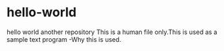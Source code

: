 # hello-world
hello world another repository
This is a human file only.This is used as a sample text program -Why this is used.
